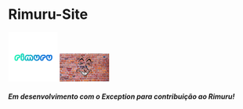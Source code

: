 # Rimuru-Site

<img style="width: 20%; height: 10%;" src="rimuru.png"/>
<img style="width: 20%; height: 10%;" src="kk.png"/>

<h5>Em desenvolvimento com o Exception para contribuição ao Rimuru!</h5>
